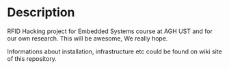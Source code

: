 # Description

RFID Hacking project for Embedded Systems course at AGH UST and for our own research.
This will be awesome, We really hope.

Informations about installation, infrastructure etc could be found on wiki site of this repository.
